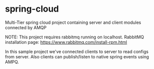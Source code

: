 # spring-cloud
Multi-Tier spring cloud project containing server and client modules connected by AMQP

NOTE: This project requires rabbitmq running on localhost. 
RabbitMQ installation page: https://www.rabbitmq.com/install-rpm.html


In this sample project we've connected clients to server to read configs from server. Also clients can publish/listen to native spring events using AMPQ.
